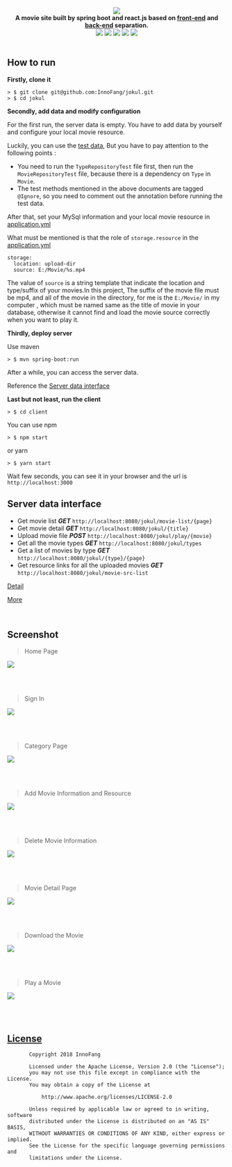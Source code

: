 <div align="center">

<img src="https://raw.githubusercontent.com/InnoFang/jokul/master/client/src/images/JOKUL.png?token=AO_t-mh3rDje6XQ0m4-CGgJSNu3axBBQks5a_-s2wA%3D%3D"/>
<br />
<strong>A movie site built by spring boot and react.js based on <a href="https://github.com/InnoFang/jokul/tree/master/client">front-end</a> and <a href="https://github.com/InnoFang/jokul/tree/master/src">back-end</a> separation.</strong>
<br />
<img src="https://img.shields.io/badge/spring%20boot-2.0.1.RELEASE-green.svg"/>   <img src="https://img.shields.io/badge/react-16.3.2-blue.svg"/> <img src="https://img.shields.io/badge/react--router--dom-4.2.2-orange.svg"/> <img src="https://img.shields.io/badge/antd-3.4.4-85C1E9.svg"/>  <img src="https://img.shields.io/badge/Maven-3.5.3-%23CD6155.svg"/>

</div>

<br />

## How to run

**Firstly, clone it**

```
> $ git clone git@github.com:InnoFang/jokul.git
> $ cd jokul
```

**Secondly, add data and modify configuration**

For the first run, the server data is empty. You have to add data by yourself and configure your local movie resource.

Luckily, you can use the [test data](https://github.com/InnoFang/jokul/tree/04cd37b3958b04f4f40fa9fb10f6522390ca1c64/src/test/java/io/innofang/knockknock/repositories), But you have to pay attention to the following points :

 + You need to run the `TypeRepositoryTest` file first, then run the `MovieRepositoryTest` file, because there is a dependency on `Type` in `Movie`.
 + The test methods mentioned in the above documents are tagged `@Ignore`, so you need to comment out the annotation before running the test data.

After that, set your MySql information and your local movie resource in [application.yml](https://github.com/InnoFang/jokul/blob/410a0b225bca32a41c444d783087adb22a3245bc/src/main/resources/application.yml)

What must be mentioned is that the role of `storage.resource` in the [application.yml](https://github.com/InnoFang/jokul/blob/410a0b225bca32a41c444d783087adb22a3245bc/src/main/resources/application.yml)

```
storage:
  location: upload-dir
  source: E:/Movie/%s.mp4
```

The value of `source` is a string template that indicate the location and type/suffix of your movies.In this project, The suffix of the movie file must be mp4, and all of the movie in the directory, for me is  the `E:/Movie/` in my computer , which must be named same as the title of movie in your database, otherwise it cannot find and load the movie source correctly when you want to play it.

**Thirdly, deploy server**

Use maven

```
> $ mvn spring-boot:run
```

After a while, you can access the server data.

Reference the [Server data interface](./server_data_interface.md)

**Last but not least, run the client**

```
> $ cd client
```

You can use npm

```
> $ npm start
```

or yarn


```
> $ yarn start
```

Wait few seconds, you can see it in your browser and the url is `http://localhost:3000`

## Server data interface

 + Get movie list ***GET*** `http://localhost:8080/jokul/movie-list/{page}` 
 + Get movie detail ***GET*** `http://localhost:8080/jokul/{title}`
 + Upload movie file ***POST*** `http://localhost:8080/jokul/play/{movie}`
 + Get all the movie types ***GET*** `http://localhost:8080/jokul/types`
 + Get a list of movies by type ***GET*** `http://localhost:8080/jokul/{type}/{page}`
 + Get resource links for all the uploaded movies ***GET*** `http://localhost:8080/jokul/movie-src-list`

 [Detail](./server_data_interface.md)

 [More](https://github.com/InnoFang/jokul/blob/master/client/src/Api.js)
 
<br />

## Screenshot

> Home Page


![](https://github.com/InnoFang/jokul/blob/master/screenshot/home.jpg?raw=true)

<br />
<br />

> Sign In

![](https://github.com/InnoFang/jokul/blob/master/screenshot/sign_in.jpg?raw=true)

<br />
<br />

> Category Page

![](https://github.com/InnoFang/jokul/blob/master/screenshot/category.jpg?raw=true)

<br />
<br />

> Add Movie Information and Resource

![](https://github.com/InnoFang/jokul/blob/master/screenshot/add_movie.jpg?raw=true)

<br />
<br />

> Delete Movie Information

![](https://github.com/InnoFang/jokul/blob/master/screenshot/delete_movie.jpg?raw=true)

<br />
<br />


> Movie Detail Page

![](https://github.com/InnoFang/jokul/blob/master/screenshot/movie_download.jpg?raw=true)

<br />
<br />

> Download the Movie

![](https://github.com/InnoFang/jokul/blob/master/screenshot/movie_download.jpg?raw=true)

<br />
<br />

> Play a Movie

![](https://github.com/InnoFang/jokul/blob/master/screenshot/play_movie.jpg?raw=true)

<br />
<br />
 
## [License](https://github.com/InnoFang/jokul/blob/master/LICENSE)


           Copyright 2018 InnoFang

           Licensed under the Apache License, Version 2.0 (the "License");
           you may not use this file except in compliance with the License.
           You may obtain a copy of the License at

               http://www.apache.org/licenses/LICENSE-2.0

           Unless required by applicable law or agreed to in writing, software
           distributed under the License is distributed on an "AS IS" BASIS,
           WITHOUT WARRANTIES OR CONDITIONS OF ANY KIND, either express or implied.
           See the License for the specific language governing permissions and
           limitations under the License.